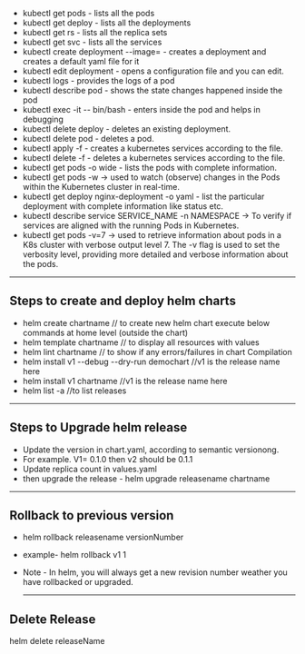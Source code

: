 - kubectl get pods - lists all the pods
- kubectl get deploy - lists all the deployments
- kubectl get rs - lists all the replica sets
- kubectl get svc - lists all the services
- kubectl create deployment <deployment-name> --image=<imagename> - creates a deployment and creates a default yaml file for it
- kubectl edit deployment <deployment-name> - opens a configuration file and you can edit.
- kubectl logs <pod-name> -  provides the logs of a pod
- kubectl describe pod <pod-name> - shows the state changes happened inside the pod
- kubectl exec -it <pod-name> -- bin/bash - enters inside the pod and helps in debugging
- kubectl delete deploy <deployment-name> - deletes an existing deployment.
- kubectl delete pod <pod-name> - deletes a pod.
- kubectl apply -f <file-name> - creates a kubernetes services according to the file.
- kubectl delete -f <file-name> - deletes a kubernetes services according to the file.
- kubectl get pods -o wide - lists the pods with complete information.
- kubectl get pods -w   -> used to watch (observe) changes in the Pods within the Kubernetes cluster in real-time.
- kubectl get deploy nginx-deployment -o yaml - list the particular deployment with complete information like status etc.
- kubectl describe service SERVICE_NAME -n NAMESPACE -> To verify if services are aligned with the running Pods in Kubernetes.
- kubectl get pods -v=7  -> used to retrieve information about pods in a K8s cluster with verbose output level 7. The -v flag is used to set the verbosity level, providing more detailed and verbose information about the pods.


______________________________________________________________________________________________________________________

## Steps to create and deploy helm charts

- helm create chartname    // to create new helm chart
execute below commands at home level (outside the chart)
- helm template chartname  // to display all resources with values        
- helm lint chartname      // to show if any errors/failures in chart    Compilation   
- helm install v1 --debug --dry-run demochart   //v1 is the release name here
- helm install v1 chartname //v1 is the release name here
- helm list -a      //to list releases

___________________________________________________________________________________________________________________________

## Steps to Upgrade helm release

- Update the version in chart.yaml, according to semantic versionong.
- For example. V1= 0.1.0 then v2 should be 0.1.1
- Update replica count in values.yaml
- then upgrade the release -  helm upgrade releasename chartname

__________________________________________________________________________________________________________________________

## Rollback to previous version

- helm rollback releasename versionNumber
- example- helm rollback v1 1
- Note - In helm, you will always get a new revision number weather you have rollbacked or upgraded.

  ____________________________________________________________________________________________________________________________

## Delete Release

helm delete releaseName



